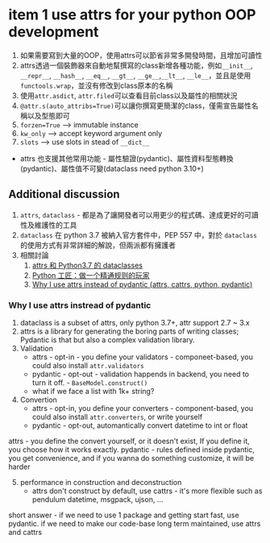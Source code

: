 
# item 1 use attrs for your python OOP development

1. 如果需要寫到大量的OOP，使用attrs可以節省非常多開發時間，且增加可讀性
2. attrs透過一個裝飾器來自動地幫撰寫的class新增各種功能，例如`__init__`, `__repr__`, `__hash__`, `__eq__`, `__gt__`, `__ge__`,`__lt__`, `__le__`，並且是使用`functools.wrap`，並沒有修改到class原本的名稱
3. 使用`attr.asdict`, `attr.filed`可以查看目前class以及屬性的相關狀況
4. `@attr.s(auto_attribs=True)`可以讓你撰寫更簡潔的class，僅需宣告屬性名稱以及型態即可
5. `forzen=True` --> immutable instance
6. `kw_only` --> accept keyword argument only
7. `slots` --> use slots in stead of `__dict__`

* attrs 也支援其他常用功能 - 屬性驗證(pydantic)、屬性資料型態轉換(pydantic)、屬性值不可變(dataclass need python 3.10+)

## Additional discussion

1. `attrs`, `dataclass` - 都是為了讓開發者可以用更少的程式碼、達成更好的可讀性及維護性的工具
2. `dataclass` 在 python 3.7 被納入官方套件中，PEP 557 中，對於 `dataclass` 的使用方式有非常詳細的解說，但兩派都有擁護者
3. 相關討論 
   1. [attrs 和 Python3.7 的 dataclasses](https://zhuanlan.zhihu.com/p/34963159)
   2. [Python 工匠：做一个精通规则的玩家](https://github.com/YLTsai0609/one-python-craftsman/blob/master/zh_CN/10-a-good-player-know-the-rules.md)
   3. [Why I use attrs instead of pydantic (attrs, cattrs, python, pydantic)](https://threeofwands.com/why-i-use-attrs-instead-of-pydantic/#:~:text=attrs%20is%20a%20library%20for,somewhere%2C%20or%20send%20it%20somewhere.)

   
### Why I use attrs instread of pydantic

1. dataclass is a subset of attrs, only python 3.7+, attr support 2.7 ~ 3.x
2. attrs is a library for generating the boring parts of writing classes; Pydantic is that but also a complex validation library.
3. Validation
    * attrs - opt-in - you define your validators - componeet-based, you could also install `attr.validators`
    * pydantic - opt-out - validation happends in backend, you need to turn it off. - `BaseModel.construct()`
    * what if we face a list with 1k+ string?
4. Convertion
    * attrs - opt-in, you define your converters - component-based, you could also install `attr.converters`, or write yourself
    * pydantic - opt-out, automantically convert datetime to int or float

attrs - you define the convert yourself, or it doesn't exist, If you define it, you choose how it works exactly.
pydantic - rules defined inside pydantic, you get convenience, and if you wanna do something customize, it will be harder 

5. performance in construction and deconstruction
    * attrs don't construct by default, use cattrs - it's more flexible such as pendulum datetime, msgpack, ujson, ...

short answer - if we need to use 1 package and getting start fast, use pydantic. if we need to make our code-base long term maintained, use attrs and cattrs
